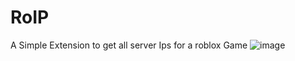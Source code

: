 # RoIP
A Simple Extension to get all server Ips for a roblox Game
![image](https://user-images.githubusercontent.com/90114741/221810246-8fc81049-3f5b-48e6-8efb-217db2b71de9.png)
